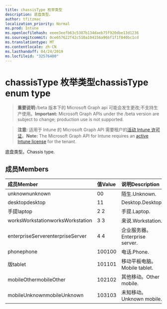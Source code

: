 ```yaml
---
title: chassisType 枚举类型
description: 底盘类型。
author: tfitzmac
localization_priority: Normal
ms.prod: Intune
ms.openlocfilehash: eeee3eefb63c5387b134daeb75f920dbe13d1236
ms.sourcegitcommit: 0ce657622f42c510a104156a96bf1f1f040bc1cd
ms.translationtype: MT
ms.contentlocale: zh-CN
ms.lasthandoff: 04/24/2019
ms.locfileid: "32576400"
---
```

# <a name="chassistype-enum-type"></a><span data-ttu-id="db9bd-103">chassisType 枚举类型</span><span class="sxs-lookup"><span data-stu-id="db9bd-103">chassisType enum type</span></span>

> <span data-ttu-id="db9bd-104">**重要说明:**/beta 版本下的 Microsoft Graph api 可能会发生更改;不支持生产使用。</span><span class="sxs-lookup"><span data-stu-id="db9bd-104">**Important:** Microsoft Graph APIs under the /beta version are subject to change; production use is not supported.</span></span>

> <span data-ttu-id="db9bd-105">**注意:** 适用于 Intune 的 Microsoft Graph API 需要租户的[活动 Intune 许可证](https://go.microsoft.com/fwlink/?linkid=839381)。</span><span class="sxs-lookup"><span data-stu-id="db9bd-105">**Note:** The Microsoft Graph API for Intune requires an [active Intune license](https://go.microsoft.com/fwlink/?linkid=839381) for the tenant.</span></span>

<span data-ttu-id="db9bd-106">底盘类型。</span><span class="sxs-lookup"><span data-stu-id="db9bd-106">Chassis type.</span></span>

## <a name="members"></a><span data-ttu-id="db9bd-107">成员</span><span class="sxs-lookup"><span data-stu-id="db9bd-107">Members</span></span>
|<span data-ttu-id="db9bd-108">成员</span><span class="sxs-lookup"><span data-stu-id="db9bd-108">Member</span></span>|<span data-ttu-id="db9bd-109">值</span><span class="sxs-lookup"><span data-stu-id="db9bd-109">Value</span></span>|<span data-ttu-id="db9bd-110">说明</span><span class="sxs-lookup"><span data-stu-id="db9bd-110">Description</span></span>|
|:---|:---|:---|
|<span data-ttu-id="db9bd-111">unknown</span><span class="sxs-lookup"><span data-stu-id="db9bd-111">unknown</span></span>|<span data-ttu-id="db9bd-112">0</span><span class="sxs-lookup"><span data-stu-id="db9bd-112">0</span></span>|<span data-ttu-id="db9bd-113">陌生.</span><span class="sxs-lookup"><span data-stu-id="db9bd-113">Unknown.</span></span>|
|<span data-ttu-id="db9bd-114">desktop</span><span class="sxs-lookup"><span data-stu-id="db9bd-114">desktop</span></span>|<span data-ttu-id="db9bd-115">1</span><span class="sxs-lookup"><span data-stu-id="db9bd-115">1</span></span>|<span data-ttu-id="db9bd-116">Desktop.</span><span class="sxs-lookup"><span data-stu-id="db9bd-116">Desktop.</span></span>|
|<span data-ttu-id="db9bd-117">手提</span><span class="sxs-lookup"><span data-stu-id="db9bd-117">laptop</span></span>|<span data-ttu-id="db9bd-118">2 </span><span class="sxs-lookup"><span data-stu-id="db9bd-118">2</span></span>|<span data-ttu-id="db9bd-119">手提.</span><span class="sxs-lookup"><span data-stu-id="db9bd-119">Laptop.</span></span>|
|<span data-ttu-id="db9bd-120">worksWorkstation</span><span class="sxs-lookup"><span data-stu-id="db9bd-120">worksWorkstation</span></span>|<span data-ttu-id="db9bd-121">3 </span><span class="sxs-lookup"><span data-stu-id="db9bd-121">3</span></span>|<span data-ttu-id="db9bd-122">来说.</span><span class="sxs-lookup"><span data-stu-id="db9bd-122">Workstation.</span></span>|
|<span data-ttu-id="db9bd-123">enterpriseServer</span><span class="sxs-lookup"><span data-stu-id="db9bd-123">enterpriseServer</span></span>|<span data-ttu-id="db9bd-124">4 </span><span class="sxs-lookup"><span data-stu-id="db9bd-124">4</span></span>|<span data-ttu-id="db9bd-125">企业服务器。</span><span class="sxs-lookup"><span data-stu-id="db9bd-125">Enterprise server.</span></span>|
|<span data-ttu-id="db9bd-126">phone</span><span class="sxs-lookup"><span data-stu-id="db9bd-126">phone</span></span>|<span data-ttu-id="db9bd-127">100</span><span class="sxs-lookup"><span data-stu-id="db9bd-127">100</span></span>|<span data-ttu-id="db9bd-128">电话.</span><span class="sxs-lookup"><span data-stu-id="db9bd-128">Phone.</span></span>|
|<span data-ttu-id="db9bd-129">版</span><span class="sxs-lookup"><span data-stu-id="db9bd-129">tablet</span></span>|<span data-ttu-id="db9bd-130">101</span><span class="sxs-lookup"><span data-stu-id="db9bd-130">101</span></span>|<span data-ttu-id="db9bd-131">移动平板电脑。</span><span class="sxs-lookup"><span data-stu-id="db9bd-131">Mobile tablet.</span></span>|
|<span data-ttu-id="db9bd-132">mobileOther</span><span class="sxs-lookup"><span data-stu-id="db9bd-132">mobileOther</span></span>|<span data-ttu-id="db9bd-133">102</span><span class="sxs-lookup"><span data-stu-id="db9bd-133">102</span></span>|<span data-ttu-id="db9bd-134">其他移动。</span><span class="sxs-lookup"><span data-stu-id="db9bd-134">Other mobile.</span></span>|
|<span data-ttu-id="db9bd-135">mobileUnknown</span><span class="sxs-lookup"><span data-stu-id="db9bd-135">mobileUnknown</span></span>|<span data-ttu-id="db9bd-136">103</span><span class="sxs-lookup"><span data-stu-id="db9bd-136">103</span></span>|<span data-ttu-id="db9bd-137">未知移动。</span><span class="sxs-lookup"><span data-stu-id="db9bd-137">Unknown mobile.</span></span>|





